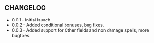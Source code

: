 ## CHANGELOG

- 0.0.1 - Initial launch.
- 0.0.2 - Added conditional bonuses, bug fixes.
- 0.0.3 - Added support for Other fields and non damage spells, more bugfixes.